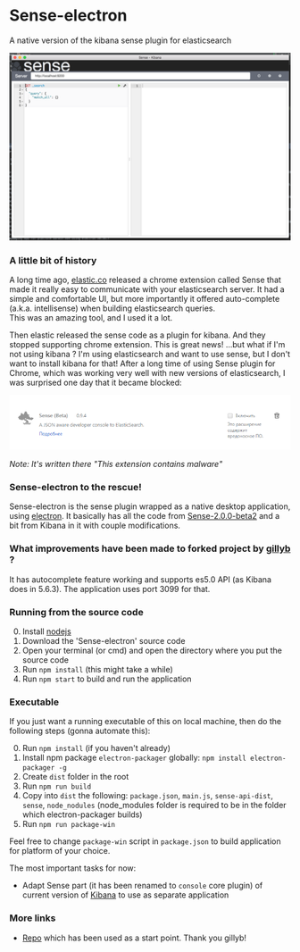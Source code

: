 # Sense-electron
A native version of the kibana sense plugin for elasticsearch

![Sense-electron](https://raw.githubusercontent.com/AndreyZakharov92/sense-electron/master/screenshots/sense.png)

### A little bit of history  
A long time ago, [elastic.co](http://elastic.co) released a chrome extension called Sense that made it really easy to communicate with your elasticsearch server. It had a simple and comfortable UI, but more importantly it offered auto-complete (a.k.a. intellisense) when building elasticsearch queries.  
This was an amazing tool, and I used it a lot.  

Then elastic released the sense code as a plugin for kibana. And they stopped supporting chrome extension.
This is great news! ...but what if I'm not using kibana ? I'm using elasticsearch and want to use sense, but I don't want to install kibana for that!
After a long time of using Sense plugin for Chrome, which was working very well with new versions of elasticsearch, I was surprised one day that it became blocked:

![blocked chrome extension](https://raw.githubusercontent.com/AndreyZakharov92/sense-electron/master/screenshots/chrome-plugin-disabled.png)

_Note: It's written there "This extension contains malware"_
### Sense-electron to the rescue!  
Sense-electron is the sense plugin wrapped as a native desktop application, using [electron](http://electron.atom.io/).
It basically has all the code from [Sense-2.0.0-beta2](https://github.com/elastic/sense) and a bit from Kibana in it with couple modifications.


### What improvements have been made to forked project by [gillyb](https://github.com/gillyb/sensitive) ?  
It has autocomplete feature working and supports es5.0 API (as Kibana does in 5.6.3). The application uses port 3099 for that.


### Running from the source code  
0. Install [nodejs](https://nodejs.org/en/)
1. Download the 'Sense-electron' source code
2. Open your terminal (or cmd) and open the directory where you put the source code
3. Run `npm install` (this might take a while)
4. Run `npm start` to build and run the application


### Executable  
If you just want a running executable of this on local machine, then do the following steps (gonna automate this):

0. Run `npm install` (if you haven't already)
1. Install npm package `electron-packager` globally: `npm install electron-packager -g`
1. Create `dist` folder in the root
2. Run `npm run build`
3. Copy into `dist` the following: `package.json`, `main.js`, `sense-api-dist`, `sense`, `node_nodules` (node_modules folder is required to be in the folder which electron-packager builds)
4. Run `npm run package-win`

Feel free to change `package-win` script in `package.json` to build application for platform of your choice.

The most important tasks for now:  
* Adapt Sense part (it has been renamed to `console` core plugin) of current version of [Kibana](https://github.com/elastic/kibana) to use as separate application

### More links  
* [Repo](https://github.com/gillyb/sensitive) which has been used as a start point. Thank you gillyb!
